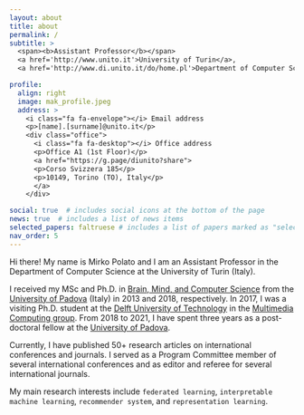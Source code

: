 ```yaml
---
layout: about
title: about
permalink: /
subtitle: >
  <span><b>Assistant Professor</b></span>
  <a href='http://www.unito.it'>University of Turin</a>,
  <a href='http://www.di.unito.it/do/home.pl'>Department of Computer Science</a>

profile:
  align: right
  image: mak_profile.jpeg
  address: >
    <i class="fa fa-envelope"></i> Email address
    <p>[name].[surname]@unito.it</p>
    <div class="office">
      <i class="fa fa-desktop"></i> Office address
      <p>Office A1 (1st Floor)</p>
      <a href="https://g.page/diunito?share">
      <p>Corso Svizzera 185</p>
      <p>10149, Torino (TO), Italy</p>
      </a>
    </div>

social: true  # includes social icons at the bottom of the page
news: true  # includes a list of news items
selected_papers: faltruese # includes a list of papers marked as "selected={true}"
nav_order: 5
---
```



Hi there! My name is Mirko Polato and I am an Assistant Professor in the Department of Computer Science at the University of Turin (Italy).

I received my MSc and Ph.D. in [Brain, Mind, and Computer Science](http://hit.psy.unipd.it/BMCS-Overview) from the [University of Padova](https://www.unipd.it/) (Italy) in 2013 and 2018, respectively. In 2017, I was a visiting Ph.D. student at the [Delft University of Technology](https://www.tudelft.nl/) in the [Multimedia Computing group](https://www.tudelft.nl/ewi/over-de-faculteit/afdelingen/intelligent-systems/multimedia-computing/). From 2018 to 2021, I have spent three years as a post-doctoral fellow at the [University of Padova](https://www.unipd.it/).

Currently, I have published 50+ research articles on international conferences and journals. I served as a Program Committee member of several international conferences and as editor and referee for several international journals.

My main research interests include `federated learning`, `interpretable machine learning`, `recommender system`, and `representation learning`.
